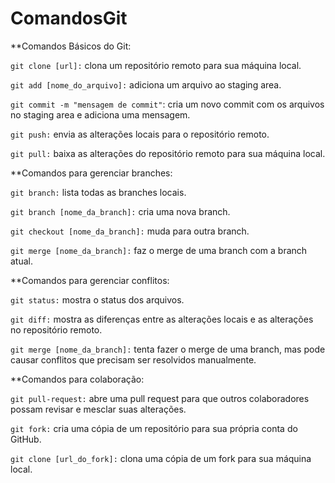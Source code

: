 # ComandosGit

**Comandos Básicos do Git:

`git clone [url]:` clona um repositório remoto para sua máquina local.

`git add [nome_do_arquivo]:` adiciona um arquivo ao staging area.

`git commit -m "mensagem de commit"`: cria um novo commit com os arquivos no staging area e adiciona uma mensagem.

`git push:` envia as alterações locais para o repositório remoto.

`git pull:` baixa as alterações do repositório remoto para sua máquina local.


**Comandos para gerenciar branches:

`git branch:` lista todas as branches locais.

`git branch [nome_da_branch]:` cria uma nova branch.

`git checkout [nome_da_branch]:` muda para outra branch.

`git merge [nome_da_branch]:` faz o merge de uma branch com a branch atual.


**Comandos para gerenciar conflitos:

`git status:` mostra o status dos arquivos.

`git diff:` mostra as diferenças entre as alterações locais e as alterações no repositório remoto.

`git merge [nome_da_branch]:` tenta fazer o merge de uma branch, mas pode causar conflitos que precisam ser resolvidos manualmente.


**Comandos para colaboração:

`git pull-request:` abre uma pull request para que outros colaboradores possam revisar e mesclar suas alterações.

`git fork:` cria uma cópia de um repositório para sua própria conta do GitHub.

`git clone [url_do_fork]:` clona uma cópia de um fork para sua máquina local.
